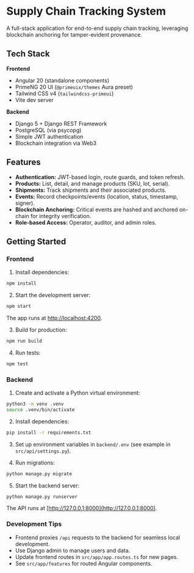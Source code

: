 # Supply Chain Tracking System

A full-stack application for end-to-end supply chain tracking, leveraging blockchain anchoring for tamper-evident provenance.

## Tech Stack

**Frontend**
- Angular 20 (standalone components)
- PrimeNG 20 UI (`@primeuix/themes` Aura preset)
- Tailwind CSS v4 (`tailwindcss-primeui`)
- Vite dev server

**Backend**
- Django 5 + Django REST Framework
- PostgreSQL (via psycopg)
- Simple JWT authentication
- Blockchain integration via Web3

## Features

- **Authentication:** JWT-based login, route guards, and token refresh.
- **Products:** List, detail, and manage products (SKU, lot, serial).
- **Shipments:** Track shipments and their associated products.
- **Events:** Record checkpoints/events (location, status, timestamp, signer).
- **Blockchain Anchoring:** Critical events are hashed and anchored on-chain for integrity verification.
- **Role-based Access:** Operator, auditor, and admin roles.

## Getting Started

### Frontend

1. Install dependencies:
  ```bash
  npm install
  ```
2. Start the development server:
  ```bash
  npm start
  ```
  The app runs at [http://localhost:4200](http://localhost:4200).

3. Build for production:
  ```bash
  npm run build
  ```

4. Run tests:
  ```bash
  npm test
  ```

### Backend

1. Create and activate a Python virtual environment:
  ```bash
  python3 -m venv .venv
  source .venv/bin/activate
  ```

2. Install dependencies:
  ```bash
  pip install -r requirements.txt
  ```

3. Set up environment variables in `backend/.env` (see example in `src/api/settings.py`).

4. Run migrations:
  ```bash
  python manage.py migrate
  ```

5. Start the backend server:
  ```bash
  python manage.py runserver
  ```
  The API runs at [http://127.0.0.1:8000](http://127.0.0.1:8000).

### Development Tips

- Frontend proxies `/api` requests to the backend for seamless local development.
- Use Django admin to manage users and data.
- Update frontend routes in `src/app/app.routes.ts` for new pages.
- See `src/app/features` for routed Angular components.

